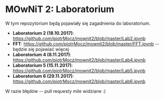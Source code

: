 # MOwNiT 2: Laboratorium

W tym repozytorium będą pojawiały się zagadnienia do laboratorium.

* **Laboratorium 2 (18.10.2017)**: https://github.com/piotrMocz/mownit2/blob/master/Lab2.ipynb
* **FFT**: https://github.com/piotrMocz/mownit2/blob/master/FFT.ipynb -- będzie się pojawiać więcej
* **Laboratorium 4 (8.11.2017)**: https://github.com/piotrMocz/mownit2/blob/master/Lab4.ipynb
* **Laboratorium 5 (15.11.2017)**: https://github.com/piotrMocz/mownit2/blob/master/Lab5.ipynb
* **Laboratorium 6 (29.11.2017)**: https://github.com/piotrMocz/mownit2/blob/master/Lab6.ipynb

W razie błędów -- pull requesty mile widziane :)
